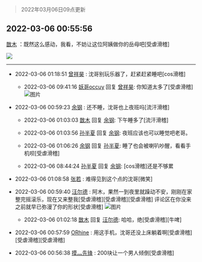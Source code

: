 > 2022年03月06日09点更新
<link rel="stylesheet" href="https://cdn.jsdelivr.net/gh/taotie6/sampleJSON@main/css/photo_show.css">
<meta name="referrer" content="no-referrer" />


 ## 2022-03-06 00:55:56 

 [㪚木](https://www.coolapk.com/feed/34030173?shareKey=MDMxMGQ3ZjU4MjBkNjIyMzk3ZDA~) ：既然这么感动，我看，不妨让这位阿姨做你的岳母吧[受虐滑稽] 

<div class="album">
<img class="img-item" src="https://image.coolapk.com/feed/2019/0515/09/1081091_3748_1897@180x122.gif" />
</div>

 ------- 

- 2022-03-06 01:18:51 [曾祥昊](uid=6695078) : 沈哥别玩乐器了，赶紧赶紧睡吧[cos滑稽] 

    - 2022-03-06 09:41:16 [妖哥occuy](uid=1388591) 回复 [曾祥昊](uid=6695078): 你知道太多了[受虐滑稽] ![图片](https://image.coolapk.com/feed/2022/0306/09/1388591_28e0fa48_0875_2982_10@600x449.jpeg)

- 2022-03-06 00:59:23 [余钢](uid=1459805) : 还不睡，沈哥也上夜班吗[流汗滑稽] 

    - 2022-03-06 01:03:03 [㪚木](uid=1081091) 回复 [余钢](uid=1459805): 下午睡多了[流汗滑稽] 

    - 2022-03-06 01:03:56 [孙半夏](uid=1851173) 回复 [余钢](uid=1459805): 夜班应该也可以睡觉吧老哥。 

    - 2022-03-06 01:06:26 [余钢](uid=1459805) 回复 [孙半夏](uid=1851173): 睡了也会被喇叭吵醒，看看手机呗[受虐滑稽] 

    - 2022-03-06 08:44:24 [孙半夏](uid=1851173) 回复 [余钢](uid=1459805): [cos滑稽]还是不够累 

- 2022-03-06 01:08:58 [张若](uid=996034) : 难得见到这个点的沈哥[微笑] 

- 2022-03-06 00:59:40 [汪尔德](uid=1595236) : 阿木，果然一到夜里就躁动不安，刚刚在家整完摇滚乐，现在又来整我[受虐滑稽][受虐滑稽][受虐滑稽] 评论区在你没来之前就早已弥漫了你的形状[受虐滑稽] ![图片](https://image.coolapk.com/feed/2022/0306/00/1595236_d3088565_9580_2785_265@1080x1142.jpeg)

    - 2022-03-06 01:02:18 [㪚木](uid=1081091) 回复 [汪尔德](uid=1595236): 哈哈，绝[受虐滑稽][牛啤] 

- 2022-03-06 00:57:59 [ORhine](uid=3247844) : 用这手机，沈哥还没上床躺着啊[受虐滑稽][受虐滑稽][受虐滑稽] 

- 2022-03-06 00:56:38 [摸灬先锋](uid=1006954) : 200块让一个男人倾倒[受虐滑稽] 

